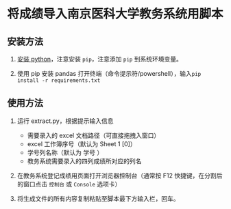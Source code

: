 # 将成绩导入南京医科大学教务系统用脚本

## 安装方法
1. [安装 python](https://www.python.org)，注意安装 `pip`，注意添加 `pip` 到系统环境变量。

2. 使用 pip 安装 pandas
   打开终端（命令提示符/powershell），输入`pip install -r requirements.txt`

## 使用方法
1. 运行 extract.py，根据提示输入信息

    - 需要录入的 excel 文档路径（可直接拖拽入窗口）
    - excel 工作簿序号（默认为 Sheet 1 [0]）
    - 学号列名称（默认为 学号 ）
    - 教务系统需要录入的四列成绩所对应的列名

2. 在教务系统登记成绩用页面打开浏览器控制台（通常按 F12 快捷键，在分割后的窗口点击 `控制台` 或 `Console` 选项卡）
3. 将生成文件的所有内容复制粘贴至脚本最下方输入栏，回车。
